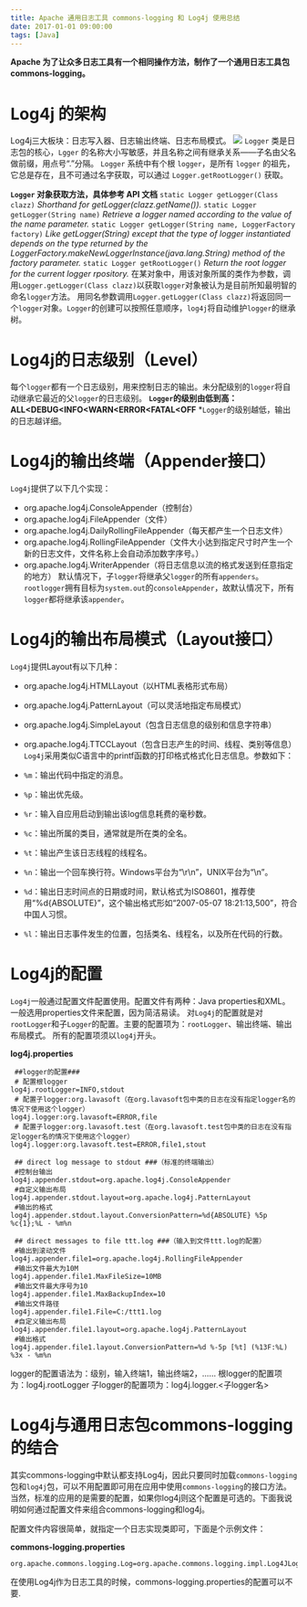 ```yaml
---
title: Apache 通用日志工具 commons-logging 和 Log4j 使用总结
date: 2017-01-01 09:00:00
tags: [Java]
---
```


**Apache 为了让众多日志工具有一个相同操作方法，制作了一个通用日志工具包 commons-logging。**

# Log4j 的架构

Log4j三大板块：日志写入器、日志输出终端、日志布局模式。
![](http://img1.51cto.com/attachment/200705/200705091178696293444.png)
`Logger` 类是日志包的核心，`Lgger` 的名称大小写敏感，并且名称之间有继承关系——子名由父名做前缀，用点号“.”分隔。
`Logger` 系统中有个根 `logger`，是所有 `logger` 的祖先，它总是存在，且不可通过名字获取，可以通过 `Logger.getRootLogger()` 获取。

**`Logger` 对象获取方法，具体参考 API 文档**
`static Logger getLogger(Class clazz)`
*Shorthand for getLogger(clazz.getName()).*
`static Logger getLogger(String name)`
*Retrieve a logger named according to the value of the name parameter.*
`static Logger getLogger(String name, LoggerFactory factory)`
*Like getLogger(String) except that the type of logger instantiated depends on the type returned by the LoggerFactory.makeNewLoggerInstance(java.lang.String) method of the factory parameter.*
`static Logger getRootLogger()`
*Return the root logger for the current logger rpository.*
在某对象中，用该对象所属的类作为参数，调用`Logger.getLogger(Class clazz)`以获取`logger`对象被认为是目前所知最明智的命名`logger`方法。
用同名参数调用`Logger.getLogger(Class clazz)`将返回同一个`logger`对象。`Logger`的创建可以按照任意顺序，`log4j`将自动维护`logger`的继承树。

# Log4j的日志级别（Level）
每个`logger`都有一个日志级别，用来控制日志的输出。未分配级别的`logger`将自动继承它最近的父`logger`的日志级别。
**`Logger`的级别由低到高：**
**ALL<DEBUG<INFO<WARN<ERROR<FATAL<OFF**
*`Logger`的级别越低，输出的日志越详细。

# Log4j的输出终端（Appender接口）

`Log4j`提供了以下几个实现：

- org.apache.log4j.ConsoleAppender（控制台）
- org.apache.log4j.FileAppender（文件）
- org.apache.log4j.DailyRollingFileAppender（每天都产生一个日志文件）
- org.apache.log4j.RollingFileAppender（文件大小达到指定尺寸时产生一个新的日志文件，文件名称上会自动添加数字序号。）
- org.apache.log4j.WriterAppender（将日志信息以流的格式发送到任意指定的地方）
默认情况下，子`logger`将继承父`logger`的所有`appenders`。
`rootlogger`拥有目标为`system.out`的`consoleAppender`，故默认情况下，所有`logger`都将继承该`appender`。

# Log4j的输出布局模式（Layout接口）
`Log4j`提供Layout有以下几种：

- org.apache.log4j.HTMLLayout（以HTML表格形式布局）
- org.apache.log4j.PatternLayout（可以灵活地指定布局模式）
- org.apache.log4j.SimpleLayout（包含日志信息的级别和信息字符串）
- org.apache.log4j.TTCCLayout（包含日志产生的时间、线程、类别等信息）
`Log4j`采用类似C语言中的printf函数的打印格式格式化日志信息。参数如下：

- `%m`：输出代码中指定的消息。
- `%p`：输出优先级。
- `%r`：输入自应用启动到输出该log信息耗费的毫秒数。
- `%c`：输出所属的类目，通常就是所在类的全名。
- `%t`：输出产生该日志线程的线程名。
- `%n`：输出一个回车换行符。Windows平台为“\r\n”，UNIX平台为“\n”。
- `%d`：输出日志时间点的日期或时间，默认格式为ISO8601，推荐使用“%d{ABSOLUTE}”，这个输出格式形如“2007-05-07 18:21:13,500”，符合中国人习惯。
- `%l`：输出日志事件发生的位置，包括类名、线程名，以及所在代码的行数。

# Log4j的配置

`Log4j`一般通过配置文件配置使用。配置文件有两种：Java properties和XML。一般选用properties文件来配置，因为简洁易读。
对`Log4j`的配置就是对`rootLogger`和子`Logger`的配置。主要的配置项为：`rootLogger`、输出终端、输出布局模式。
所有的配置项须以`log4j`开头。

**log4j.properties**

```properties
 ##logger的配置###
 # 配置根logger
log4j.rootLogger=INFO,stdout
 # 配置子logger:org.lavasoft（在org.lavasoft包中类的日志在没有指定logger名的情况下使用这个logger）
log4j.logger:org.lavasoft=ERROR,file
 # 配置子logger:org.lavasoft.test（在org.lavasoft.test包中类的日志在没有指定logger名的情况下使用这个logger）
log4j.logger:org.lavasoft.test=ERROR,file1,stout

 ## direct log message to stdout ###（标准的终端输出）
 #控制台输出
log4j.appender.stdout=org.apache.log4j.ConsoleAppender
 #自定义输出布局
log4j.appender.stdout.layout=org.apache.log4j.PatternLayout
 #输出的格式
log4j.appender.stdout.layout.ConversionPattern=%d{ABSOLUTE} %5p %c{1};%L - %m%n

 ## direct messages to file ttt.log ###（输入到文件ttt.log的配置）
 #输出到滚动文件
log4j.appender.file1=org.apache.log4j.RollingFileAppender
 #输出文件最大为10M
log4j.appender.file1.MaxFileSize=10MB
 #输出文件最大序号为10
log4j.appender.file1.MaxBackupIndex=10
 #输出文件路径
log4j.appender.file1.File=C:/ttt1.log
 #自定义输出布局
log4j.appender.file1.layout=org.apache.log4j.PatternLayout
 #输出格式
log4j.appender.file1.layout.ConversionPattern=%d %-5p [%t] (%13F:%L) %3x - %m%n
```
logger的配置语法为：级别，输入终端1，输出终端2，……
根logger的配置项为：log4j.rootLogger
子logger的配置项为：log4j.logger.<子logger名>

# Log4j与通用日志包commons-logging的结合

其实commons-logging中默认都支持Log4j，因此只要同时加载`commons-logging`包和`log4j`包，可以不用配置即可用在应用中使用`commons-logging`的接口方法。
当然，标准的应用的是需要的配置，如果你log4j则这个配置是可选的。下面我说明如何通过配置文件来组合commons-logging和log4j。
 
配置文件内容很简单，就指定一个日志实现类即可，下面是个示例文件：
 
**commons-logging.properties**
```
org.apache.commons.logging.Log=org.apache.commons.logging.impl.Log4JLogger
```
 
在使用Log4j作为日志工具的时候，commons-logging.properties的配置可以不要.
